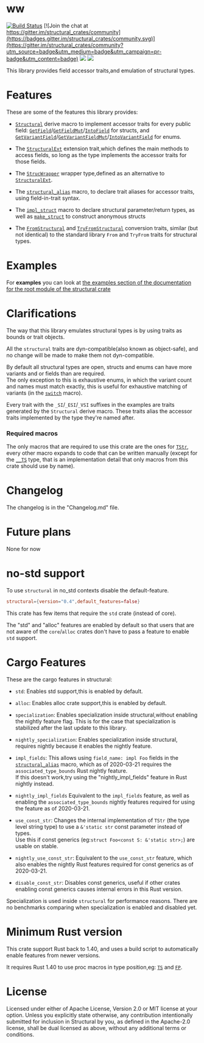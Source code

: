 # ww
[![Build Status](https://travis-ci.org/rodrimati1992/structural_crates.svg?branch=master)](https://travis-ci.org/rodrimati1992/structural_crates) [![Join the chat at https://gitter.im/structural_crates/community](https://badges.gitter.im/structural_crates/community.svg)](https://gitter.im/structural_crates/community?utm_source=badge&utm_medium=badge&utm_campaign=pr-badge&utm_content=badge)
[![](https://img.shields.io/crates/v/structural.svg)][crates-io]
[![](https://docs.rs/structural/badge.svg)][api-docs]

[crates-io]: https://crates.io/crates/structural
[api-docs]: https://docs.rs/structural


This library provides field accessor traits,and emulation of structural types.

# Features

These are some of the features this library provides:

- [`Structural`] derive macro to implement accessor traits for every public field:
[`GetField`]/[`GetFieldMut`]/[`IntoField`] for structs,
and [`GetVariantField`]/[`GetVariantFieldMut`]/[`IntoVariantField`] for enums.

- The [`StructuralExt`] extension trait,which defines the main methods to access fields,
so long as the type implements the accessor traits for those fields.

- The [`StrucWrapper`] wrapper type,defined as an alternative to [`StructuralExt`].

- The [`structural_alias`] macro, to declare trait aliases for accessor traits,
using field-in-trait syntax.

- The [`impl_struct`] macro to declare structural parameter/return types,
as well as [`make_struct`] to construct anonymous structs

- The [`FromStructural`] and [`TryFromStructural`] conversion traits,
similar (but not identical) to the standard library `From` and `TryFrom` traits
for structural types.

# Examples

For **examples** you can look at
[the examples section of the documentation for the root module of the structural crate
](https://docs.rs/structural/0.4/structural/index.html#root-mod-examples)

# Clarifications

The way that this library emulates structural types is by using traits as bounds
or trait objects.

All the `structural` traits are dyn-compatible(also known as object-safe),
and no change will be made to make them not dyn-compatible.

By default all structural types are open,
structs and enums can have more variants and or fields than are required.<br>
The only exception to this is exhaustive enums,
in which the variant count and names must match exactly,
this is useful for exhaustive matching of variants (in the [`switch`] macro).

Every trait with the `_SI`/`_ESI`/`_VSI` suffixes in the examples are traits
generated by the `Structural` derive macro.
These traits alias the accessor traits implemented by the type they're named after.

### Required macros

The only macros that are required to use this crate are the ones for [`TStr`],
every other macro expands to code that can be written manually
(except for the [`__TS`] type, that is an implementation detail that only macros from
this crate should use by name).

# Changelog

The changelog is in the "Changelog.md" file.

# Future plans

None for now

# no-std support

To use `structural` in no_std contexts disable the default-feature.

```toml
structural={version="0.4",default_features=false}
```

This crate has few items that require the `std` crate (instead of core).

The "std" and "alloc" features are enabled by default so that users that are not
aware of the `core`/`alloc` crates don't have to pass a feature to enable `std` support.

# Cargo Features

These are the cargo features in structural:

- `std`: Enables std support,this is enabled by default.

- `alloc`:
    Enables alloc crate support,this is enabled by default.

- `specialization`:
    Enables specialization inside structural,without enabling the nightly feature flag.
    This is for the case that specialization is stabilized after the last update to this library.

- `nightly_specialization`:
    Enables specialization inside structural,
    requires nightly because it enables the nightly feature.

- `impl_fields`:
    This allows using `field_name: impl Foo` fields in the [`structural_alias`] macro,
    which as of 2020-03-21 requires the `associated_type_bounds` Rust nightly feature.<br>
    If this doesn't work,try using the "nightly_impl_fields" feature in Rust nightly instead.

- `nightly_impl_fields`
    Equivalent to the `impl_fields` feature,
    as well as enabling the `associated_type_bounds` nightly features required
    for using the feature as of 2020-03-21.

- `use_const_str`:
    Changes the internal implementation of `TStr` (the type level string type)
    to use a `&'static str` const parameter instead of types.<br>
    Use this if const generics (eg:`struct Foo<const S: &'static str>;`) are usable on stable.

- `nightly_use_const_str`:
    Equivalent to the `use_const_str` feature,
    which also enables the nightly Rust features required for const generics as of 2020-03-21.

- `disable_const_str`:
    Disables const generics,
    useful if other crates enabling const generics causes internal errors in this Rust version.

Specialization is used inside `structural` for performance reasons.
There are no benchmarks comparing when specialization is enabled and disabled yet.

# Minimum Rust version

This crate support Rust back to 1.40,
and uses a build script to automatically enable features from newer versions.

It requires Rust 1.40 to use proc macros in type position,eg: [`TS`] and [`FP`].

# License

Licensed under either of Apache License, Version 2.0 or MIT license at your option.
Unless you explicitly state otherwise, any contribution intentionally submitted for inclusion in Structural by you, as defined in the Apache-2.0 license, shall be dual licensed as above, without any additional terms or conditions. 




[`Structural`]:
https://docs.rs/structural/0.4/structural/docs/structural_macro/index.html
[`GetField`]:
https://docs.rs/structural/0.4/structural/field/trait.GetField.html
[`GetFieldMut`]:
https://docs.rs/structural/0.4/structural/field/trait.GetFieldMut.html
[`IntoField`]:
https://docs.rs/structural/0.4/structural/field/trait.IntoField.html
[`GetVariantField`]:
https://docs.rs/structural/0.4/structural/field/trait.GetVariantField.html
[`GetVariantFieldMut`]:
https://docs.rs/structural/0.4/structural/field/trait.GetVariantFieldMut.html
[`IntoVariantField`]:
https://docs.rs/structural/0.4/structural/field/trait.IntoVariantField.html

[`StrucWrapper`]: 
https://docs.rs/structural/0.4/structural/struct.StrucWrapper.html

[`StructuralExt`]:
https://docs.rs/structural/0.4/structural/trait.StructuralExt.html
[`impl_struct`]:
https://docs.rs/structural/0.4/structural/macro.impl_struct.html
[`make_struct`]:
https://docs.rs/structural/0.4/structural/macro.make_struct.html
[`structural_alias`]:
https://docs.rs/structural/0.4/structural/macro.structural_alias.html
[`switch`]:
https://docs.rs/structural/0.4/structural/macro.switch.html
[`TStr`]:
https://docs.rs/structural/0.4/structural/struct.TStr.html
[`TS`]:
https://docs.rs/structural/0.4/structural/macro.TS.html
[`FP`]:
https://docs.rs/structural/0.4/structural/macro.FP.html

[`__TS`]: ./struct.TStr.html#semver-concerns

[`FromStructural`]:
https://docs.rs/structural/0.4/structural/convert/trait.FromStructural.html

[`TryFromStructural`]:
https://docs.rs/structural/0.4/structural/convert/trait.TryFromStructural.html